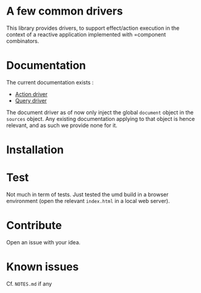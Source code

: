 # A few common drivers
This library provides drivers, to support effect/action execution in the context of a reactive 
application implemented with =component combinators.

# Documentation
The current documentation exists :

- [Action driver](http://brucou.github.io/projects/component-combinators/actiondriver/)
- [Query driver](http://brucou.github.io/projects/component-combinators/querydriver/)

The document driver as of now only inject the global `document` object in the `sources` object. 
Any existing documentation applying to that object is hence relevant, and as such we provide none
 for it.

# Installation

# Test
Not much in term of tests. Just tested the umd build in a browser environment (open the relevant 
`index.html` in a local web server).

# Contribute
Open an issue with your idea.

# Known issues
Cf. `NOTES.md` if any
